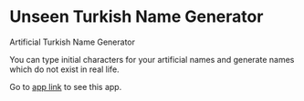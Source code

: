 # Unseen Turkish Name Generator
Artificial Turkish Name Generator <br>

You can type initial characters for your artificial names and generate names which do not exist in real life.<br>

Go to [app link](https://unseen-turkish-name-generator.herokuapp.com/) to see this app.
